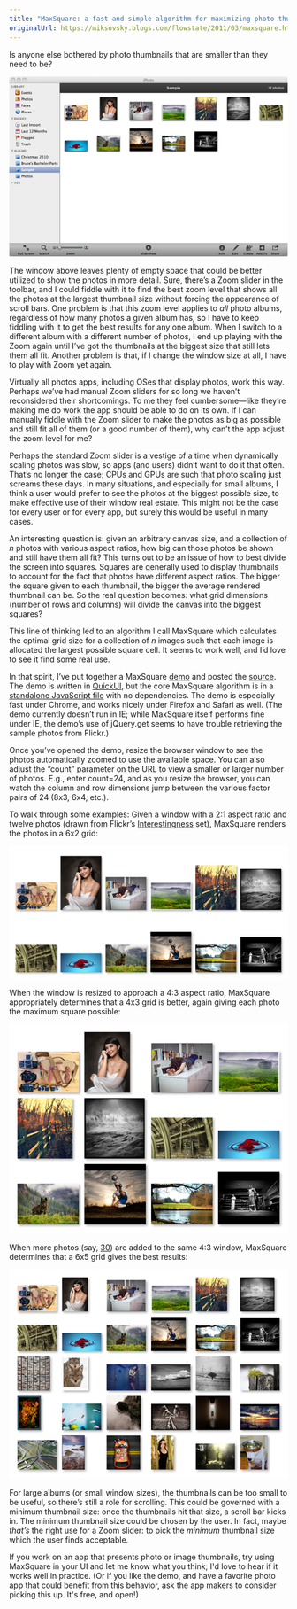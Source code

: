 ```yaml
---
title: "MaxSquare: a fast and simple algorithm for maximizing photo thumbnail sizes"
originalUrl: https://miksovsky.blogs.com/flowstate/2011/03/maxsquare.html
---
```


<p>
  Is anyone else bothered by photo thumbnails that are smaller than they need to
  be?
</p>
<p>
  <img
    src="/images/flowstate/6a00d83451fb6769e20147e30b7a1d970b-pi.png"
    alt="iPhoto"
  />
</p>
<p>
  <span
    >The window above leaves plenty of empty space that could be better utilized
    to show the photos in more detail. Sure, there’s a Zoom slider in the
    toolbar, and I could fiddle with it to find the best zoom level that shows
    all the photos at the largest thumbnail size without forcing the appearance
    of scroll bars. One problem is that this zoom level applies to
    <em>all</em> photo albums, regardless of how many photos a given album has,
    so I have to keep fiddling with it to get the best results for any one
    album. When I switch to a different album with a different number of photos,
    I end up playing with the Zoom again until I’ve got the thumbnails at the
    biggest size that still lets them all fit. Another problem is that, if I
    change the window size at all, I have to play with Zoom yet again.</span
  >
</p>
<p>
  <span
    >Virtually all photos apps, including OSes that display photos, work this
    way. Perhaps we’ve had manual Zoom sliders for so long we haven’t
    reconsidered their shortcomings. To me they feel cumbersome—like they’re
    making me do work the app should be able to do on its own. If I can manually
    fiddle with the Zoom slider to make the photos as big as possible and still
    fit all of them (or a good number of them), why can’t the app adjust the
    zoom level for me?</span
  >
</p>
<p>
  <span
    >Perhaps the standard Zoom slider is a vestige of a time when dynamically
    scaling photos was slow, so apps (and users) didn’t want to do it that
    often. That’s no longer the case; CPUs and GPUs are such that photo scaling
    just screams these days. </span
  ><span
    >In many situations, and especially for small albums, I think a user would
    prefer to see the photos at the biggest possible size, to make effective use
    of their window real estate. This might not be the case for every user or
    for every app, but surely this would be useful in many cases.</span
  >
</p>
<p>
  <span
    >An interesting question is: given an arbitrary canvas size, and a
    collection of <em>n</em> photos with various aspect ratios, how big can
    those photos be shown and still have them all fit? </span
  ><span
    >This turns out to be an issue of how to best divide the screen into
    squares. Squares are generally used to display thumbnails to account for the
    fact that photos have different aspect ratios. The bigger the square given
    to each thumbnail, the bigger the average rendered thumbnail can be. So the
    real question becomes: what grid dimensions (number of rows and columns)
    will divide the canvas into the biggest squares?</span
  >
</p>
<p>
  <span
    >This line of thinking led to an algorithm I call MaxSquare which calculates
    the optimal grid size for a collection of <em>n</em> images such that each
    image is allocated the largest possible square cell. It seems to work well,
    and I’d love to see it find some real use.</span
  >
</p>
<p>
  <span
    >In that spirit, I’ve put together a MaxSquare
    <a href="https://quickui.org/demos/MaxSquareDemo/?count=12">demo</a> and
    posted the
    <a
      href="https://github.com/JanMiksovsky/quickui/tree/master/site/demos/MaxSquareDemo"
      >source</a
    >. The demo is written in </span
  ><a href="https://quickui.org/"><span>QuickUI</span></a
  ><span
    >, but the core MaxSquare algorithm is in a
    <a
      href="https://github.com/JanMiksovsky/quickui/raw/master/site/demos/MaxSquareDemo/maxSquare.js"
      >standalone JavaScript file</a
    >
    with no dependencies.
    <span
      >The demo is especially fast under Chrome, and works nicely under Firefox
      and Safari as well. (The demo currently doesn’t run in IE; while MaxSquare
      itself performs fine under IE, the demo’s use of jQuery.get seems to have
      trouble retrieving the sample photos from Flickr.)</span
    ></span
  >
</p>
<p>
  <span
    >Once you’ve opened the demo, resize the browser window to see the photos
    automatically zoomed to use the available space. You can also adjust the
    “count” parameter on the URL to view a smaller or larger number of photos.
    E.g., enter count=24, and as you resize the browser, you can watch the
    column and row dimensions jump between the various factor pairs of 24 (8x3,
    6x4, etc.).</span
  >
</p>
<p>
  <span
    >To walk through some examples: Given a window with a 2:1 aspect ratio and
    twelve photos (drawn from Flickr’s </span
  ><a href="http://www.flickr.com/explore/interesting/7days/"
    ><span>Interestingness</span></a
  ><span> set), MaxSquare renders the photos in a 6x2 grid:</span>
</p>
<p>
  <img src="/images/flowstate/6a00d83451fb6769e2014e868b57e6970d-pi.png" />
</p>
<p>
  <span
    >When the window is resized to approach a 4:3 aspect ratio, MaxSquare
    appropriately determines that a 4x3 grid is better, again giving each photo
    the maximum square possible:</span
  >
</p>
<p>
  <img src="/images/flowstate/6a00d83451fb6769e2014e5fb09ec6970c-pi.png" />
</p>
<p>
  <span
    >When more photos (say,
    <a href="https://quickui.org/demos/MaxSquareDemo/?count=30">30</a>) are
    added to the same 4:3 window, MaxSquare determines that a 6x5 grid gives the
    best results:</span
  >
</p>
<p>
  <img src="/images/flowstate/6a00d83451fb6769e2014e5fb09fa5970c-pi.png" />
</p>
<p>
  <span
    >For large albums (or small window sizes), the thumbnails can be too small
    to be useful, so there’s still a role for scrolling. This could be governed
    with a minimum thumbnail size: once the thumbnails hit that size, a scroll
    bar kicks in. The minimum thumbnail size could be chosen by the user. In
    fact, maybe <em>that’s</em> the right use for a Zoom slider: to pick the
    <em>minimum</em> thumbnail size which the user finds acceptable.</span
  >
</p>
<p>
  <span
    >If you work on an app that presents photo or image thumbnails, try using
    MaxSquare in your UI and let me know what you think; I&#39;d love to hear if
    it works well in practice. (Or if you like the demo, and have a favorite
    photo app that could benefit from this behavior, ask the app makers to
    consider picking this up. It&#39;s free, and open!)</span
  >
</p>
<p><span>&#0160;</span></p>
